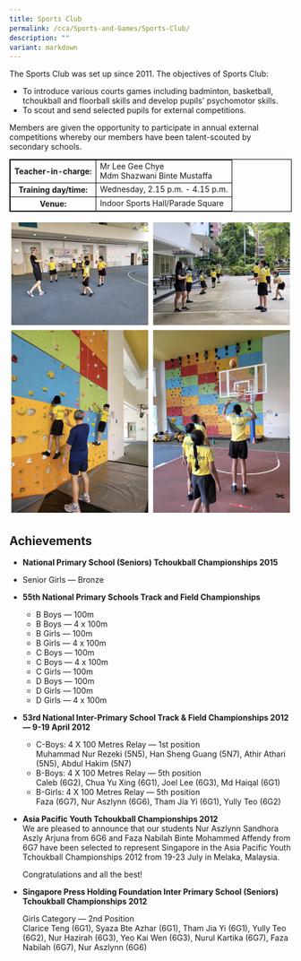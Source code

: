 ```yaml
---
title: Sports Club
permalink: /cca/Sports-and-Games/Sports-Club/
description: ""
variant: markdown
---
```

<style>
table {
  border-collapse: collapse;
  border: 1px solid black;
} 

th,td {
  border: 1px solid black;
}
	table.c {
  table-layout: auto;
  width: 100%;  
}
</style>


	
The Sports Club was set up since 2011. The objectives of Sports Club:

*   To introduce various courts games including badminton, basketball, tchoukball and floorball skills and develop pupils' psychomotor skills.
*   To scout and send selected pupils for external competitions.

Members are given the opportunity to participate in annual external competitions whereby our members have been talent-scouted by secondary schools.
<table class="c">
  <tbody><tr>
    <th>Teacher-in-charge:</th>
    <td>Mr Lee Gee Chye <br> Mdm Shazwani Binte Mustaffa</td>
  </tr>
  <tr>
    <th>Training day/time:</th>
    <td>Wednesday, 2.15 p.m. - 4.15 p.m.</td>
  </tr>
  <tr>
    <th>Venue:</th>
    <td>Indoor Sports Hall/Parade Square</td>
  </tr>

</tbody></table>

![](/images/sportsclub2.png)

Achievements
------------

*   **National Primary School (Seniors) Tchoukball Championships 2015**

*   Senior Girls — Bronze

*   **55th National Primary Schools Track and Field Championships**
    *   B Boys — 100m
    *   B Boys — 4 x 100m
    *   B Girls — 100m
    *   B Girls — 4 x 100m
    *   C Boys — 100m
    *   C Boys — 4 x 100m
    *   C Girls — 100m
    *   D Boys — 100m
    *   D Girls — 100m
    *   D Girls — 4 x 100m
*   **53rd National Inter-Primary School Track &amp; Field Championships 2012 — 9-19 April 2012**
    *   C-Boys: 4 X 100 Metres Relay — 1st position  
        Muhammad Nur Rezeki (5N5), Han Sheng Guang (5N7), Athir Athari (5N5), Abdul Hakim (5N7)
    *   B-Boys: 4 X 100 Metres Relay — 5th position  
        Caleb (6G2), Chua Yu Xing (6G1), Joel Lee (6G3), Md Haiqal (6G1)
    *   B-Girls: 4 X 100 Metres Relay — 5th position  
        Faza (6G7), Nur Aszlynn (6G6), Tham Jia Yi (6G1), Yully Teo (6G2)
				
*   **Asia Pacific Youth Tchoukball Championships 2012**  
    We are pleased to announce that our students Nur Aszlynn Sandhora Aszly Arjuna from 6G6 and Faza Nabilah Binte Mohammed Affendy from 6G7 have been selected to represent Singapore in the Asia Pacific Youth Tchoukball Championships 2012 from 19-23 July in Melaka, Malaysia.  
      
    Congratulations and all the best!
		
*   **Singapore Press Holding Foundation Inter Primary School (Seniors) Tchoukball Championships 2012**  
      
    Girls Category — 2nd Position  
    Clarice Teng (6G1), Syaza Bte Azhar (6G1), Tham Jia Yi (6G1), Yully Teo (6G2), Nur Hazirah (6G3), Yeo Kai Wen (6G3), Nurul Kartika (6G7), Faza Nabilah (6G7), Nur Aszlynn (6G6)